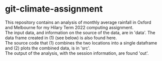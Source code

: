 # git-climate-assignment
This repository contains an analysis of monthly average rainfall in Oxford and Melbourne for my Hilary Term 2022 computing assignment.   
The input data, and information on the source of the data, are in 'data'. The data frame created in (1) (see below) is also found here.   
The source code that (1) combines the two locations into a single dataframe and (2) plots the combined data, is in 'src'.  
The output of the analysis, with the session information, are found 'out'.  
